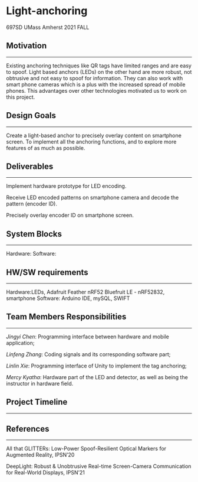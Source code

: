 # Light-anchoring
697SD UMass Amherst 2021 FALL



## Motivation
--------
Existing anchoring techniques like QR tags have limited ranges and are easy to spoof. Light based anchors (LEDs) on the other hand are more robust, not obtrusive and not easy to spoof for information. They can also work with smart phone cameras which is a plus with the increased spread of mobile phones. This advantages over other technologies motivated us to work on this project.

## Design Goals
--------
Create a light-based anchor to precisely overlay content on smartphone screen.
To implement all the anchoring functions, and to explore more features of as much as possible.

## Deliverables
--------
Implement hardware prototype for LED encoding.

Receive LED encoded patterns on smartphone camera and decode the pattern (encoder ID).

Precisely overlay encoder ID on smartphone screen.

## System Blocks
--------
Hardware:
Software:

## HW/SW requirements
--------
Hardware:LEDs, Adafruit Feather nRF52 Bluefruit LE - nRF52832, smartphone
Software: Arduino IDE, mySQL, SWIFT

## Team Members Responsibilities
--------
*Jingyi Chen*: Programming interface between hardware and mobile application;   

*Linfeng Zhang*:  Coding signals and its corresponding software part;   

*Linlin Xie*: Programming interface of Unity to implement the tag anchoring;   

*Mercy Kyatha*: Hardware part of the LED and detector, as well as being the instructor in hardware field.   


## Project Timeline
--------

## References
--------
All that GLITTERs: Low-Power Spoof-Resilient Optical Markers for Augmented Reality, IPSN’20

DeepLight: Robust & Unobtrusive Real-time Screen-Camera Communication for Real-World Displays, IPSN’21
